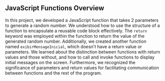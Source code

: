 ## JavaScript Functions Overview

In this project, we developed a JavaScript function that takes 2 parameters to generate a random number. We understood how to use the structure of a function to encapsulate a reusable code block effectively. The `return` keyword was employed within the function to return the value of the generated random number. Additionally, we created another function named `exibirMensageInicial`, which doesn't have a return value or parameters. We learned about the distinction between functions with return values and those without, and how to call and invoke functions to display initial messages on the screen. Furthermore, we recognized the significance of parameters and return values for facilitating communication between functions and the rest of the program.
